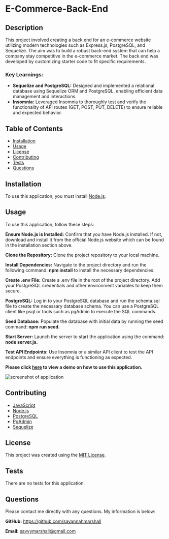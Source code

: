 # E-Commerce-Back-End

## Description
This project involved creating a back end for an e-commerce website utilizing modern technologies such as Express.js, PostgreSQL, and Sequelize. The aim was to build a robust back-end system that can help a company stay competitive in the e-commerce market. The back end was developed by customizing starter code to fit specific requirements.

### Key Learnings:
* **Sequelize and PostgreSQL:**  Designed and implemented a relational database using Sequelize ORM and PostgreSQL, enabling efficient data management and interactions.
* **Insomnia:** Leveraged Insomnia to thoroughly test and verify the functionality of API routes (GET, POST, PUT, DELETE) to ensure reliable and expected behavior.
  
## Table of Contents
  
- [Installation](#installation)
- [Usage](#usage)
- [License](#license)
- [Contributing](#contributing)
- [Tests](#tests)
- [Questions](#questions)

## Installation
To use this application, you must install [Node.js](https://nodejs.org/en).

## Usage

To use this application, follow these steps:

**Ensure Node.js is Installed:** Confirm that you have Node.js installed. If not, download and install it from the official Node.js website which can be found in the installation section above.

**Clone the Repository:** Clone the project repository to your local machine.

**Install Dependencies:** Navigate to the project directory and run the following command: **npm install** to install the necessary dependencies.

**Create .env File:** Create a .env file in the root of the project directory. Add your PostgreSQL credentials and other environment variables to keep them secure.

**PostgreSQL:** Log in to your PostgreSQL database and run the schema.sql file to create the necessary database schema. You can use a PostgreSQL client like psql or tools such as pgAdmin to execute the SQL commands.

**Seed Database:** Populate the database with initial data by running the seed command: **npm run seed.**

**Start Server:** Launch the server to start the application using the command: **node server.js.**

**Test API Endpoints:** Use Insomnia or a similar API client to test the API endpoints and ensure everything is functioning as expected. 

**Please click [here](https://www.loom.com/share/bface9788c7c4153869ad179dd1bf525?sid=ee2fc962-fa98-4ef8-8dfc-7bb01adcdbe7) to view a demo on how to use this application.**


![screenshot of application](https://github.com/savannahmarshall/E-Commerce-Back-End/blob/main/assets/challenge-13.png)



## Contributing
* [JavaScript](https://www.javascript.com/)
* [Node.js](https://nodejs.org/en)
* [PostgreSQL](https://www.postgresql.org/)
* [PgAdmin](https://www.pgadmin.org/)
* [Sequelize](https://sequelize.org/)

## License
This project was created using the [MIT License](https://opensource.org/license/MIT).

## Tests
There are no tests for this application.

## Questions
Please contact me directly with any questions. My information is below:  

**GitHub:** https://github.com/savannahmarshall  

**Email:** savvymarshall@gmail.com
